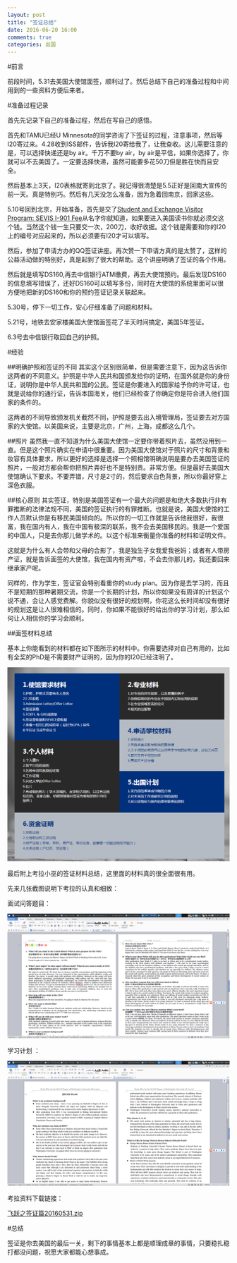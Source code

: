 ```yaml
---
layout: post
title: "签证总结"
date: 2016-06-20 16:00
comments: true
categories: 出国
---
```


#前言

前段时间，5.31去美国大使馆面签，顺利过了。然后总结下自己的准备过程和中间用到的一些资料方便后来者。

<!--more-->

#准备过程记录

首先先记录下自己的准备过程，然后在写自己的感悟。

首先和TAMU已经U Minnesota的同学咨询了下签证的过程，注意事项，然后等I20寄过来。4.28收到ISS邮件，告诉我I20寄给我了，让我查收。这儿需要注意的是，可以选择快递还是by air。千万不要by air，by air是平信，如果你选择了，你就可以不去美国了。一定要选择快递，虽然可能要多花50刀但是胜在快而且安全。

然后基本上3天，I20表格就寄到北京了。我记得很清楚是5.5正好是回南大宣传的前一天。真是特别巧。然后有几天没怎么准备，因为急着回南京，回家这些。

5.10号回到北京，开始准备，首先是交了[Student and Exchange Visitor Program: SEVIS I-901 Fee](https://www.ice.gov/sevis/i901)从名字你就知道，如果要进入美国读书你就必须交这个钱。当然这个钱一生只要交一次，200刀，收好收据。这个钱是需要和你的I20上的编号对应起来的，所以必须要有I20才可以填写。

然后，参加了申请方办的QQ签证讲座。再次赞一下申请方真的是太赞了，这样的公益活动做的特别好，真是起到了很大的帮助。这个讲座明确了签证的各个作用。

然后就是填写DS160,再去中信银行ATM缴费，再去大使馆预约。最后发现DS160的信息填写错误了，还好DS160可以填写多份，同时在大使馆的系统里面可以很方便地把新的DS160和你的预约签证记录关联起来。

5.30号，停下一切工作，安心仔细准备了问题和材料。

5.21号，地铁去安家楼美国大使馆面签花了半天时间搞定，美国5年签证。

6.3号去中信银行取回自己的护照。

#经验

##明确护照和签证的不同
其实这个区别很简单，但是需要注意下，因为这告诉你这两者的不同意义。护照是中华人民共和国颁发给你的证明，在国外就是你的身份证，说明你是中华人民共和国的公民。签证是你要进入的国家给予你的许可证，也就是说给你的通行证，告诉本国海关，他们已经检查了你确定你是符合进入他们国家的条件的。

这两者的不同导致颁发机关截然不同，护照是要去出入境管理局，签证要去对方国家的大使馆。以美国来说，主要是北京，广州，上海，成都这么几个。

##照片
虽然我一直不知道为什么美国大使馆一定要你带着照片去，虽然没用到一直。但是这个照片确实在申请中很重要。因为美国大使馆对于照片的尺寸和背景和妆容有具体要求，所以更好的选择是选择一个照相馆明确说明是要办去美国签证的照片，一般对方都会帮你把照片弄好也不是特别贵。非常方便。但是最好去美国大使馆确认下要求。不要弄错，尺寸是2寸的，然后要求白色背景，所以你最好穿上深色衣服。

##核心原则
其实签证，特别是美国签证有一个最大的问题是和绝大多数执行非有罪推断的法律法规不同，美国的签证执行的有罪推断。也就是说，美国大使馆的工作人员默认你是有移民美国倾向的。所以你的一切工作就是告诉他我很好，我很富，我在国内有人，我在中国有极深的联系，我不会去美国移民的。我是一个爱国的中国人，只是去你那儿做学术的。以这个标准来衡量你准备的材料和证明文件。

这就是为什么有人会带和父母的合影了，我是独生子女我爱我爸妈；或者有人带房产证，就是告诉面签的大使馆，我在国内有资产啦，不会去你那儿的，我还要回来继承家产呢。

同样的，作为学生，签证官会特别看重你的study plan。因为你是去学习的，而且不是短期的那种暑期交流，你是一个长期的计划，所以你如果没有周详的计划这个说不通，会让人感觉费解。你貌似没有很好的规划啊，你花这么长时间却没有很好的规划这是让人很难相信的。同时，你如果不能很好的给出你的学习计划，那么如何让人相信你的学习会顺利。

##面签材料总结

基本上你能看到的材料都在如下图所示的材料中。你需要选择对自己有用的，比如有全奖的PhD是不需要财产证明的，因为你的I20已经注明了。

![tu1](/images/visa/cailiao.PNG) 


最后附上考拉小巫的签证材料总结，这里面的材料真的很全面很有用。

先来几张截图说明下考拉的认真和细致：

面试问答题目：

![tu2](/images/visa/QA.png) 

学习计划 ：

![tu3](/images/visa/studyplan.png) 

考拉资料下载链接：

[飞跃之签证篇20160531.zip](/upload/files/飞跃之签证篇20160531.zip)


#总结

签证是你去美国的最后一关，剩下的事情基本上都是顺理成章的事情，只要稳扎稳打都没问题，祝愿大家都能心想事成。
